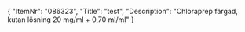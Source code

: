 {
  "ItemNr": "086323",
  "Title": "test",
  "Description": "Chloraprep färgad, kutan lösning 20 mg/ml + 0,70 ml/ml"
}